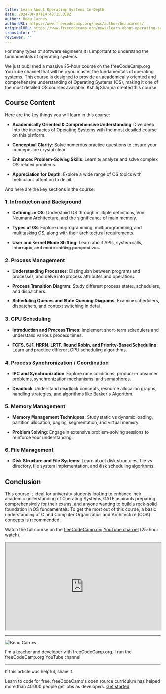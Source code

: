 ```yaml
---
title: Learn About Operating Systems In-Depth
date: 2024-08-07T14:48:15.338Z
author: Beau Carnes
authorURL: https://www.freecodecamp.org/news/author/beaucarnes/
originalURL: https://www.freecodecamp.org/news/learn-about-operating-systems-in-depth/
translator: ""
reviewer: ""
---
```


For many types of software engineers it is important to understand the fundamentals of operating systems.

<!-- more -->

We just published a massive 25-hour course on the freeCodeCamp.org YouTube channel that will help you master the fundamentals of operating systems. This course is designed to provide an academically oriented and comprehensive understanding of Operating Systems (OS), making it one of the most detailed OS courses available. Kshitij Sharma created this course.

## **Course Content**

Here are the key things you will learn in this course:

-   **Academically Oriented & Comprehensive Understanding**: Dive deep into the intricacies of Operating Systems with the most detailed course on this platform.
    
-   **Conceptual Clarity**: Solve numerous practice questions to ensure your concepts are crystal clear.
    
-   **Enhanced Problem-Solving Skills**: Learn to analyze and solve complex OS-related problems.
    
-   **Appreciation for Depth**: Explore a wide range of OS topics with meticulous attention to detail.
    

And here are the key sections in the course:

### **1\. Introduction and Background**

-   **Defining an OS**: Understand OS through multiple definitions, Von Neumann Architecture, and the significance of main memory.
    
-   **Types of OS**: Explore uni-programming, multiprogramming, and multitasking OS, along with their architectural requirements.
    
-   **User and Kernel Mode Shifting**: Learn about APIs, system calls, interrupts, and mode shifting perspectives.
    

### **2\. Process Management**

-   **Understanding Processes**: Distinguish between programs and processes, and delve into process attributes and operations.
    
-   **Process Transition Diagram**: Study different process states, schedulers, and dispatchers.
    
-   **Scheduling Queues and State Queuing Diagrams**: Examine schedulers, dispatchers, and context switching in detail.
    

### **3\. CPU Scheduling**

-   **Introduction and Process Times**: Implement short-term schedulers and understand various process times.
    
-   **FCFS, SJF, HRRN, LRTF, Round Robin, and Priority-Based Scheduling**: Learn and practice different CPU scheduling algorithms.
    

### **4\. Process Synchronization / Coordination**

-   **IPC and Synchronization**: Explore race conditions, producer-consumer problems, synchronization mechanisms, and semaphores.
    
-   **Deadlock**: Understand deadlock concepts, resource allocation graphs, handling strategies, and algorithms like Banker's Algorithm.
    

### **5\. Memory Management**

-   **Memory Management Techniques**: Study static vs dynamic loading, partition allocation, paging, segmentation, and virtual memory.
    
-   **Problem Solving**: Engage in extensive problem-solving sessions to reinforce your understanding.
    

### **6\. File Management**

-   **Disk Structure and File Systems**: Learn about disk structures, file vs directory, file system implementation, and disk scheduling algorithms.

## **Conclusion**

This course is ideal for university students looking to enhance their academic understanding of Operating Systems, GATE aspirants preparing comprehensively for their exams, and anyone wanting to build a rock-solid foundation in OS fundamentals. To get the most out of this course, a basic understanding of C and Computer Organization and Architecture (COA) concepts is recommended.

Watch the full course on the [freeCodeCamp.org YouTube channel][1] (25-hour watch).

<iframe width="560" height="315" src="https://www.youtube.com/embed/yK1uBHPdp30" style="aspect-ratio: 16 / 9; width: 100%; height: auto;" title="YouTube video player" allow="accelerometer; autoplay; clipboard-write; encrypted-media; gyroscope; picture-in-picture; web-share" referrerpolicy="strict-origin-when-cross-origin" allowfullscreen="" loading="lazy"></iframe>

---

![Beau Carnes](https://cdn.hashnode.com/res/hashnode/image/upload/v1713211849730/O5mmKs5h0.jpg)

I'm a teacher and developer with freeCodeCamp.org. I run the freeCodeCamp.org YouTube channel.

---

If this article was helpful, share it.

Learn to code for free. freeCodeCamp's open source curriculum has helped more than 40,000 people get jobs as developers. [Get started][2]

[1]: https://youtu.be/yK1uBHPdp30
[2]: https://www.freecodecamp.org/learn/